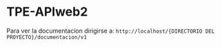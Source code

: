 # TPE-APIweb2
Para ver la documentacion dirigirse a: `http://localhost/{DIRECTORIO DEL PROYECTO}/documentacion/v1`
